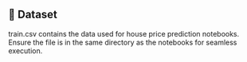 
## 📁 Dataset
train.csv contains the data used for house price prediction notebooks. Ensure the file is in the same directory as the notebooks for seamless execution.


